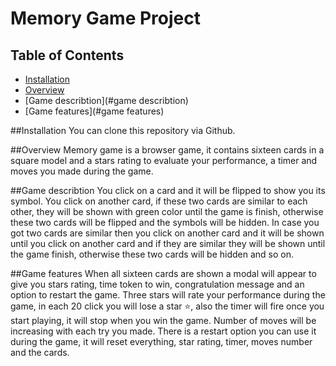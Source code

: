# Memory Game Project

## Table of Contents

* [Installation](#installatino)
* [Overview](#overview)
* [Game describtion](#game describtion)
* [Game features](#game features)

##Installation
You can clone this repository via Github.

##Overview
Memory game is a browser game, it contains sixteen cards in a square model and a stars rating to evaluate your performance, a timer and moves you made during the game.

##Game describtion
 You click on a card and it will be flipped to show you its symbol.
 You click on another card, if these two cards are similar to each other, they will be shown with green color until the game is finish, otherwise these two cards will be flipped and the symbols will be hidden.
In case you got two cards are similar then you click on another card and it will be shown until you click on another card and if they are similar they will be shown until the game finish, otherwise these two cards will be hidden and so on.

##Game features
When all sixteen cards are shown a modal will appear to give you stars rating, time token to win, congratulation message and an option to restart the game.
Three stars will rate your performance during the game, in each 20 click you will lose a star ⭐️, also the timer will fire once you start playing, it will stop when you win the game.
Number of moves will be increasing with each try you made.
There is a restart option you can use it during the game, it will reset everything, star rating, timer, moves number and the cards.





